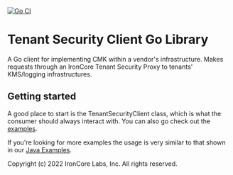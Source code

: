[![Go CI](https://github.com/IronCoreLabs/tenant-security-client-go/actions/workflows/go-ci.yaml/badge.svg)](https://github.com/IronCoreLabs/tenant-security-client-go/actions/workflows/go-ci.yaml)

# Tenant Security Client Go Library

A Go client for implementing CMK within a vendor's infrastructure. Makes requests through an IronCore Tenant Security Proxy to tenants' KMS/logging infrastructures.

## Getting started

A good place to start is the TenantSecurityClient class, which is what the consumer should always interact with. You can also go check out the [examples](https://github.com/IronCoreLabs/tenant-security-client-go/tree/main/examples).

If you're looking for more examples the usage is very similar to that shown in our [Java Examples](https://github.com/IronCoreLabs/tenant-security-client-java/tree/main/examples).

Copyright (c) 2022 IronCore Labs, Inc. All rights reserved.
